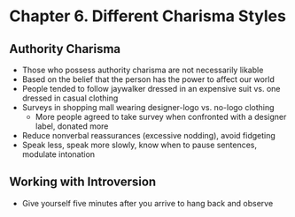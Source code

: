 # Chapter 6. Different Charisma Styles

## Authority Charisma

* Those who possess authority charisma are not necessarily likable
* Based on the belief that the person has the power to affect our world
* People tended to follow jaywalker dressed in an expensive suit vs. one dressed in casual clothing
* Surveys in shopping mall wearing designer-logo vs. no-logo clothing
  * More people agreed to take survey when confronted with a designer label, donated more
* Reduce nonverbal reassurances (excessive nodding), avoid fidgeting
* Speak less, speak more slowly, know when to pause sentences, modulate intonation

## Working with Introversion

* Give yourself five minutes after you arrive to hang back and observe

